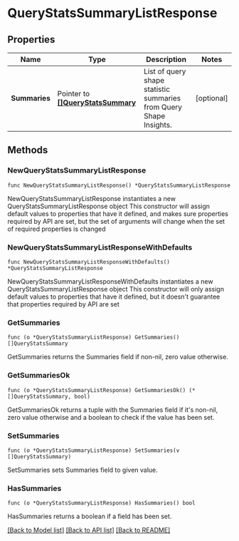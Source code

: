 # QueryStatsSummaryListResponse

## Properties

Name | Type | Description | Notes
------------ | ------------- | ------------- | -------------
**Summaries** | Pointer to [**[]QueryStatsSummary**](QueryStatsSummary.md) | List of query shape statistic summaries from Query Shape Insights. | [optional] 

## Methods

### NewQueryStatsSummaryListResponse

`func NewQueryStatsSummaryListResponse() *QueryStatsSummaryListResponse`

NewQueryStatsSummaryListResponse instantiates a new QueryStatsSummaryListResponse object
This constructor will assign default values to properties that have it defined,
and makes sure properties required by API are set, but the set of arguments
will change when the set of required properties is changed

### NewQueryStatsSummaryListResponseWithDefaults

`func NewQueryStatsSummaryListResponseWithDefaults() *QueryStatsSummaryListResponse`

NewQueryStatsSummaryListResponseWithDefaults instantiates a new QueryStatsSummaryListResponse object
This constructor will only assign default values to properties that have it defined,
but it doesn't guarantee that properties required by API are set

### GetSummaries

`func (o *QueryStatsSummaryListResponse) GetSummaries() []QueryStatsSummary`

GetSummaries returns the Summaries field if non-nil, zero value otherwise.

### GetSummariesOk

`func (o *QueryStatsSummaryListResponse) GetSummariesOk() (*[]QueryStatsSummary, bool)`

GetSummariesOk returns a tuple with the Summaries field if it's non-nil, zero value otherwise
and a boolean to check if the value has been set.

### SetSummaries

`func (o *QueryStatsSummaryListResponse) SetSummaries(v []QueryStatsSummary)`

SetSummaries sets Summaries field to given value.

### HasSummaries

`func (o *QueryStatsSummaryListResponse) HasSummaries() bool`

HasSummaries returns a boolean if a field has been set.

[[Back to Model list]](../README.md#documentation-for-models) [[Back to API list]](../README.md#documentation-for-api-endpoints) [[Back to README]](../README.md)


